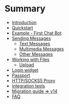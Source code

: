# Summary

- [Introduction](intro.md)
- [Quickstart](quickstart.md)
- [Example - First Chat Bot](example-bot.md)
- [Sending Messages](send-msg/README.md)
  - [Text Messages](send-msg/text-msg.md)
  - [Multimedia Messages](send-msg/multimedia-msg.md)
  - [Other Messages](send-msg/other-msg.md)
- [Working with Files](files/README.md)
  - [Upload](files/upload.md)
- [Login widget](Login-Widget.md)
- [Passport](passport/README.md)
- [HTTP/SOCKS5 Proxy](proxy.md)
- [Integration tests](Integration-Tests.md)
- [Migration guide => v14](Migration-Guide-to-Version-14.x.md)
- [FAQ](FAQ.md)

<!-- - [Getting updates](getting-updates.md) -->
<!-- - [Reply Markup](reply-markup.md) -->
<!-- - [Inline Mode](inline/README.md) -->
  <!-- - [Download](files/download.md) -->
<!-- - [Deployment](deployment/README.md) -->
  <!-- - [Long Polling](deployment/long-polling.md) -->
  <!-- - [Webhook](deployment/webhook.md) -->
<!-- - [Payments](payments/README.md) -->
<!-- - [Examples from test cases](Examples-from-Test-Cases.md) -->

